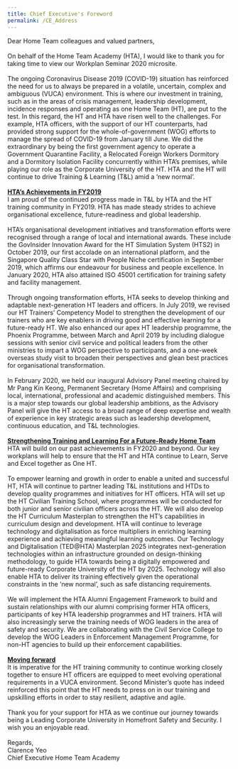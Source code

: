 ```yaml
---
title: Chief Executive's Foreword
permalink: /CE_Address
---
```

Dear Home Team colleagues and valued partners,
<br><br>
On behalf of the Home Team Academy (HTA), I would like to thank you for taking time to view our Workplan Seminar 2020 microsite.  
<br>
The ongoing Coronavirus Disease 2019 (COVID-19) situation has reinforced the need for us to always be prepared in a volatile, uncertain, complex and ambiguous (VUCA) environment. This is where our investment in training, such as in the areas of crisis management, leadership development, incidence responses and operating as one Home Team (HT), are put to the test. In this regard, the HT and HTA have risen well to the challenges. For example, HTA officers, with the support of our HT counterparts, had provided strong support for the whole-of-government (WOG) efforts to manage the spread of COVID-19 from January till June. We did the extraordinary by being the first government agency to operate a Government Quarantine Facility, a Relocated Foreign Workers Dormitory and a Dormitory Isolation Facility concurrently within HTA’s premises, while playing our role as the Corporate University of the HT. HTA and the HT will continue to drive Training & Learning (T&L) amid a ‘new normal’. 
<br><br>
<b><u>HTA’s Achievements in FY2019</u></b>
<br>
I am proud of the continued progress made in T&L by HTA and the HT training community in FY2019. HTA has made steady strides to achieve organisational excellence, future-readiness and global leadership.
<br><br>
HTA’s organisational development initiatives and transformation efforts were recognised through a range of local and international awards. These include the GovInsider Innovation Award for the HT Simulation System (HTS2) in October 2019, our first accolade on an international platform, and the Singapore Quality Class Star with People Niche certification in September 2019, which affirms our endeavour for business and people excellence. In January 2020, HTA also attained ISO 45001 certification for training safety and facility management.
<br><br>
Through ongoing transformation efforts, HTA seeks to develop thinking and adaptable next-generation HT leaders and officers. In July 2019, we revised our HT Trainers’ Competency Model to strengthen the development of our trainers who are key enablers in driving good and effective learning for a future-ready HT. We also enhanced our apex HT leadership programme, the Phoenix Programme, between March and April 2019 by including dialogue sessions with senior civil service and political leaders from the other ministries to impart a WOG perspective to participants, and a one-week overseas study visit to broaden their perspectives and glean best practices for organisational transformation. 
<br><br>
In February 2020, we held our inaugural Advisory Panel meeting chaired by Mr Pang Kin Keong, Permanent Secretary (Home Affairs) and comprising local, international, professional and academic distinguished members. This is a major step towards our global leadership ambitions, as the Advisory Panel will give the HT access to a broad range of deep expertise and wealth of experience in key strategic areas such as leadership development, continuous education, and T&L technologies. 
<br><br>
<b><u>Strengthening Training and Learning For a Future-Ready Home Team </u></b>
<br>
HTA will build on our past achievements in FY2020 and beyond. Our key workplans will help to ensure that the HT and HTA continue to Learn, Serve and Excel together as One HT.
<br><br>
To empower learning and growth in order to enable a united and successful HT, HTA will continue to partner leading T&L institutions and HTDs to develop quality programmes and initiatives for HT officers. HTA will set up the HT Civilian Training School, where programmes will be conducted for both junior and senior civilian officers across the HT. We will also develop the HT Curriculum Masterplan to strengthen the HT’s capabilities in curriculum design and development. 
HTA will continue to leverage technology and digitalisation as force multipliers in enriching learning experience and achieving meaningful learning outcomes. Our Technology and Digitalisation (TED@HTA) Masterplan 2025 integrates next-generation technologies within an infrastructure grounded on design-thinking methodology, to guide HTA towards being a digitally empowered and future-ready Corporate University of the HT by 2025. Technology will also enable HTA to deliver its training effectively given the operational constraints in the ‘new normal’, such as safe distancing requirements.
<br><br>
We will implement the HTA Alumni Engagement Framework to build and sustain relationships with our alumni comprising former HTA officers, participants of key HTA leadership programmes and HT trainers. HTA will also increasingly serve the training needs of WOG leaders in the area of safety and security. We are collaborating with the Civil Service College to develop the WOG Leaders in Enforcement Management Programme, for non-HT agencies to build up their enforcement capabilities.
<br><br>
<b><u>Moving forward</u></b>
<br>
It is imperative for the HT training community to continue working closely together to ensure HT officers are equipped to meet evolving operational requirements in a VUCA environment. Second Minister’s quote has indeed reinforced this point that the HT needs to press on in our training and upskilling efforts in order to stay resilient, adaptive and agile. 
<br><br>
Thank you for your support for HTA as we continue our journey towards being a Leading Corporate University in Homefront Safety and Security. I wish you an enjoyable read.
<br><br>
Regards,
<br>
Clarence Yeo
<br>
Chief Executive Home Team Academy
<br>

